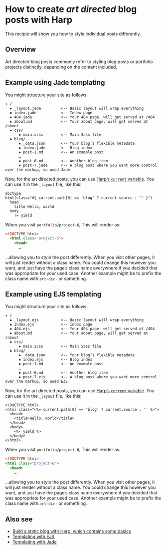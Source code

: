 # How to create _art directed_ blog posts with Harp

This recipie will show you how to style individual posts differently.

## Overview

Art directed blog posts commonly refer to styling blog posts or portfolio projects distinctly, depending on the content included.

## Example using Jade templating

You might structure your site as follows:

```
▾ /
  ▪ _layout.jade         <-- Basic layout will wrap everything
  ▪ index.jade           <-- Index page
  ▪ 404.jade             <-- Your 404 page, will get served at /404
  ▪ about.md             <-- Your about page, will get served at /about
  ▪ css/
      ▪ main.scss        <-- Main Sass file
  ▪ blog/
      ▪ _data.json       <-- Your blog’s flexible metadata
      ▪ index.jade       <-- Blog index
      ▪ post-1.md        <-- An example post
      …
      ▪ post-6.md        <-- Another blog item
      ▪ post-7.jade      <-- A blog post where you want more control over the markup, so used Jade
```

Now, for the art directed posts, you can use [Harp’s `current` variable](https://harp.rip/docs/development/current). You can use it in the `_layout` file, like this:

```jade
doctype
html(class="#{ current.path[0] == 'blog' ? current.source : '' }")
  head
    title Hello, world
  body
    != yield
```

When you visit `portfolio/project-6`, This will render as:

```html
<!DOCTYPE html>
  <html class="project-6">
    <head>
      …
```

…allowing you to style the post differently. When you visit other pages, it will just render without a class name. You could change this however you want, and just have the page’s class name everywhere if you decided that was appropriate for your used case. Another example might be to prefix the class name with `art-dir-` or something.

## Example using EJS templating

You might structure your site as follows:

```
▾ /
  ▪ _layout.ejs          <-- Basic layout will wrap everything
  ▪ index.ejs            <-- Index page
  ▪ 404.ejs              <-- Your 404 page, will get served at /404
  ▪ about.md             <-- Your about page, will get served at /about
  ▪ css/
      ▪ main.scss        <-- Main Sass file
  ▪ blog/
      ▪ _data.json       <-- Your blog’s flexible metadata
      ▪ index.ejs        <-- Blog index
      ▪ post-1.md        <-- An example post
      …
      ▪ post-6.md        <-- Another blog item
      ▪ post-7.ejs       <-- A blog post where you want more control over the markup, so used EJS
```

Now, for the art directed posts, you can use [Harp’s `current` variable](https://harp.rip/docs/development/current). You can use it in the `_layout` file, like this:

```ejs
<!DOCTYPE html>
<html class="<%= current.path[0] == 'blog' ? current.source : '' %>">
  <head>
    <title>Hello, world</title>
  </head>
  <body>
    <%- yield %>
  </body>
</html>
```

When you visit `portfolio/project-6`, This will render as:

```html
<!DOCTYPE html>
<html class="project-6">
  <head>
    …
```

…allowing you to style the post differently. When you visit other pages, it will just render without a class name. You could change this however you want, and just have the page’s class name everywhere if you decided that was appropriate for your used case. Another example might be to prefix the class name with `art-dir-` or something.

## Also see

- [Build a static blog with Harp, which contains some basics](http://kennethormandy.com/journal/start-a-blog-with-harp)
- [Templating with EJS](../docs/development/ejs)
- [Templating with Jade](../docs/development/jade)
